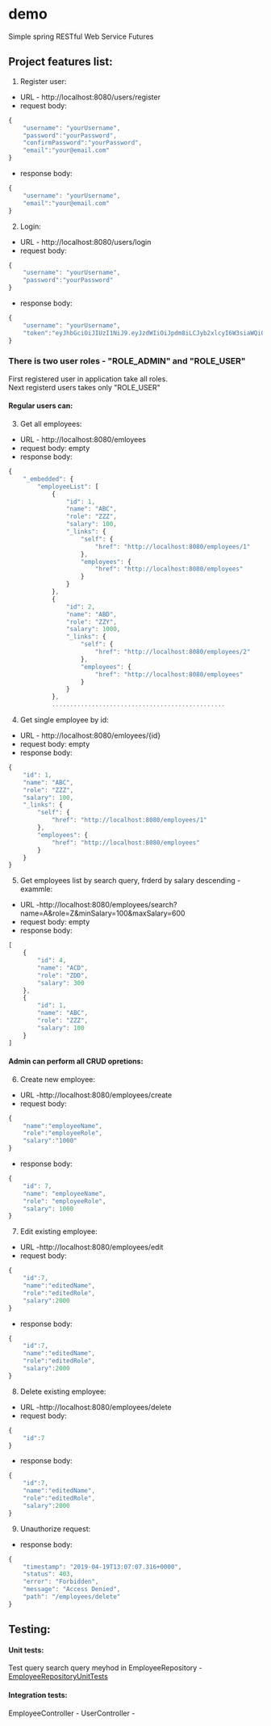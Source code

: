 # demo
Simple spring RESTful Web Service
Futures
## Project features list:
1. Register user:
- URL - http://localhost:8080/users/register
- request body: 
```javascript
{
    "username": "yourUsername",
    "password":"yourPassword",
    "confirmPassword":"yourPassword",
    "email":"your@email.com"
}
```
- response body: 
```javascript
{
    "username": "yourUsername",  
    "email":"your@email.com"
}
```
2. Login:
- URL - http://localhost:8080/users/login
- request body: 
```javascript
{
    "username": "yourUsername",
    "password":"yourPassword"   
}
```
- response body: 
```javascript
{
    "username": "yourUsername",  
    "token":"eyJhbGciOiJIUzI1NiJ9.eyJzdWIiOiJpdm8iLCJyb2xlcyI6W3siaWQiOjEsImF1dGhvcml0eSI6IlJPTEVfVVNFUiJ9LHsiaWQiOjIsImF1dGhvcml0eSI6IlJPTEVfQURNSU4ifV0sImlhdCI6MTU1NTY3NTU0MiwiZXhwIjoxNTU2MjgwMzQyfQ.3jBY0SERNe53w6p2hOc3etqE1QVBSJ92Y2OVt_J7jAs
}
```
### There is two user roles - "ROLE_ADMIN" and "ROLE_USER"
First registered user in application take all roles.   
Next registerd users takes only "ROLE_USER"      

#### Regular users can:
3. Get all employees:
- URL - http://localhost:8080/emloyees
- request body: empty
- response body: 
```javascript
{
    "_embedded": {
        "employeeList": [
            {
                "id": 1,
                "name": "ABC",
                "role": "ZZZ",
                "salary": 100,
                "_links": {
                    "self": {
                        "href": "http://localhost:8080/employees/1"
                    },
                    "employees": {
                        "href": "http://localhost:8080/employees"
                    }
                }
            },
            {
                "id": 2,
                "name": "ABD",
                "role": "ZZY",
                "salary": 1000,
                "_links": {
                    "self": {
                        "href": "http://localhost:8080/employees/2"
                    },
                    "employees": {
                        "href": "http://localhost:8080/employees"
                    }
                }
            },
            ................................................
``` 
4. Get single employee by id:
- URL - http://localhost:8080/emloyees/{id}
- request body: empty
- response body: 
```javascript
{
    "id": 1,
    "name": "ABC",
    "role": "ZZZ",
    "salary": 100,
    "_links": {
        "self": {
            "href": "http://localhost:8080/employees/1"
        },
        "employees": {
            "href": "http://localhost:8080/employees"
        }
    }
}
``` 
5. Get employees list by search query, frderd by salary descending - exammle:
- URL -http://localhost:8080/employees/search?name=A&role=Z&minSalary=100&maxSalary=600
- request body: empty
- response body: 
```javascript
[
    {
        "id": 4,
        "name": "ACD",
        "role": "ZDD",
        "salary": 300
    },
    {
        "id": 1,
        "name": "ABC",
        "role": "ZZZ",
        "salary": 100
    }
]
``` 
#### Admin can perform all CRUD opretions:
6. Create new employee:
- URL -http://localhost:8080/employees/create
- request body: 
```javascript
{
	"name":"employeeName",
	"role":"employeeRole",
	"salary":"1000"
}
```
- response body: 
```javascript
{
    "id": 7,
    "name": "employeeName",
    "role": "employeeRole",
    "salary": 1000
}
```
7. Edit existing employee:
- URL -http://localhost:8080/employees/edit
- request body: 
```javascript
{
	"id":7,
	"name":"editedName",
	"role":"editedRole",
	"salary":2000
}
```
- response body: 
```javascript
{
	"id":7,
	"name":"editedName",
	"role":"editedRole",
	"salary":2000
}
```
8. Delete existing employee:
- URL -http://localhost:8080/employees/delete
- request body: 
```javascript
{
	"id":7
}
```
- response body: 
```javascript
{
	"id":7,
	"name":"editedName",
	"role":"editedRole",
	"salary":2000
}
```
9. Unauthorize request:
- response body: 
```javascript
{
    "timestamp": "2019-04-19T13:07:07.316+0000",
    "status": 403,
    "error": "Forbidden",
    "message": "Access Denied",
    "path": "/employees/delete"
}
```
## Testing:
#### Unit tests: 
Test query search query meyhod in EmployeeRepository - [EmployeeRepositoryUnitTests](https://duckduckgo.com)

#### Integration tests:
EmployeeController - 
UserController - 

